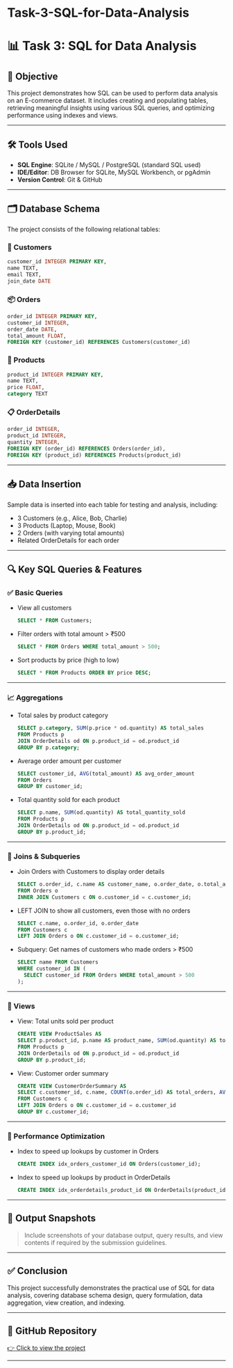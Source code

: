 ﻿# Task-3-SQL-for-Data-Analysis
# 📊 Task 3: SQL for Data Analysis

## 🧠 Objective
This project demonstrates how SQL can be used to perform data analysis on an E-commerce dataset. It includes creating and populating tables, retrieving meaningful insights using various SQL queries, and optimizing performance using indexes and views.

---

## 🛠️ Tools Used

- **SQL Engine**: SQLite / MySQL / PostgreSQL (standard SQL used)
- **IDE/Editor**: DB Browser for SQLite, MySQL Workbench, or pgAdmin
- **Version Control**: Git & GitHub

---

## 🗂️ Database Schema

The project consists of the following relational tables:

### 🧍 Customers
```sql
customer_id INTEGER PRIMARY KEY,
name TEXT,
email TEXT,
join_date DATE
```

### 📦 Orders
```sql
order_id INTEGER PRIMARY KEY,
customer_id INTEGER,
order_date DATE,
total_amount FLOAT,
FOREIGN KEY (customer_id) REFERENCES Customers(customer_id)
```

### 🛒 Products
```sql
product_id INTEGER PRIMARY KEY,
name TEXT,
price FLOAT,
category TEXT
```

### 📋 OrderDetails
```sql
order_id INTEGER,
product_id INTEGER,
quantity INTEGER,
FOREIGN KEY (order_id) REFERENCES Orders(order_id),
FOREIGN KEY (product_id) REFERENCES Products(product_id)
```

---

## 📥 Data Insertion

Sample data is inserted into each table for testing and analysis, including:

- 3 Customers (e.g., Alice, Bob, Charlie)
- 3 Products (Laptop, Mouse, Book)
- 2 Orders (with varying total amounts)
- Related OrderDetails for each order

---

## 🔍 Key SQL Queries & Features

### ✅ Basic Queries
- View all customers  
  ```sql
  SELECT * FROM Customers;
  ```

- Filter orders with total amount > ₹500  
  ```sql
  SELECT * FROM Orders WHERE total_amount > 500;
  ```

- Sort products by price (high to low)  
  ```sql
  SELECT * FROM Products ORDER BY price DESC;
  ```

---

### 📈 Aggregations
- Total sales by product category  
  ```sql
  SELECT p.category, SUM(p.price * od.quantity) AS total_sales
  FROM Products p
  JOIN OrderDetails od ON p.product_id = od.product_id
  GROUP BY p.category;
  ```

- Average order amount per customer  
  ```sql
  SELECT customer_id, AVG(total_amount) AS avg_order_amount
  FROM Orders
  GROUP BY customer_id;
  ```

- Total quantity sold for each product  
  ```sql
  SELECT p.name, SUM(od.quantity) AS total_quantity_sold
  FROM Products p
  JOIN OrderDetails od ON p.product_id = od.product_id
  GROUP BY p.product_id;
  ```

---

### 🔗 Joins & Subqueries
- Join Orders with Customers to display order details  
  ```sql
  SELECT o.order_id, c.name AS customer_name, o.order_date, o.total_amount
  FROM Orders o
  INNER JOIN Customers c ON o.customer_id = c.customer_id;
  ```

- LEFT JOIN to show all customers, even those with no orders  
  ```sql
  SELECT c.name, o.order_id, o.order_date
  FROM Customers c
  LEFT JOIN Orders o ON c.customer_id = o.customer_id;
  ```

- Subquery: Get names of customers who made orders > ₹500  
  ```sql
  SELECT name FROM Customers
  WHERE customer_id IN (
    SELECT customer_id FROM Orders WHERE total_amount > 500
  );
  ```

---

### 📄 Views
- View: Total units sold per product  
  ```sql
  CREATE VIEW ProductSales AS
  SELECT p.product_id, p.name AS product_name, SUM(od.quantity) AS total_sold
  FROM Products p
  JOIN OrderDetails od ON p.product_id = od.product_id
  GROUP BY p.product_id;
  ```

- View: Customer order summary  
  ```sql
  CREATE VIEW CustomerOrderSummary AS
  SELECT c.customer_id, c.name, COUNT(o.order_id) AS total_orders, AVG(o.total_amount) AS avg_order_value
  FROM Customers c
  LEFT JOIN Orders o ON c.customer_id = o.customer_id
  GROUP BY c.customer_id;
  ```

---

### 🚀 Performance Optimization
- Index to speed up lookups by customer in Orders  
  ```sql
  CREATE INDEX idx_orders_customer_id ON Orders(customer_id);
  ```

- Index to speed up lookups by product in OrderDetails  
  ```sql
  CREATE INDEX idx_orderdetails_product_id ON OrderDetails(product_id);
  ```

---

## 📌 Output Snapshots

> Include screenshots of your database output, query results, and view contents if required by the submission guidelines.

---

## ✅ Conclusion
This project successfully demonstrates the practical use of SQL for data analysis, covering database schema design, query formulation, data aggregation, view creation, and indexing.

---

## 🔗 GitHub Repository
[👉 Click to view the project](https://github.com/rajat3154/Task-3-SQL-for-Data-Analysis)

---

